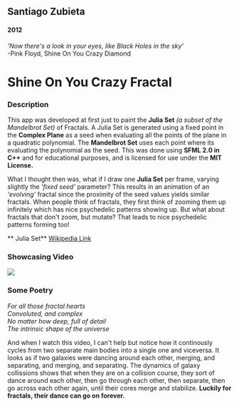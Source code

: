 ## Santiago Zubieta
#### 2012

*'Now there's a look in your eyes, like Black Holes in the sky'*  
-Pink Floyd, Shine On You Crazy Diamond

# Shine On You Crazy Fractal

### Description
This app was developed at first just to paint the **Julia Set** *(a subset of the Mandelbrot Set)* of Fractals. A Julia Set is generated using a fixed point in the **Complex Plane** as a seed when evaluating all the points of the plane in a quadratic polynomial. The **Mandelbrot Set** uses each point where its evaluating the polynomial as the seed. This was done using **SFML 2.0 in C++** and for educational purposes, and is licensed for use under the **MIT License.**

What I thought then was, what if I draw one **Julia Set** per frame, varying slightly the *'fixed seed'* parameter? This results in an animation of an *'evolving'* fractal since the proximity of the seed values yields similar fractals. When people think of fractals, they first think of zooming them up infinitely which has nice psychedelic patterns showing up. But what about fractals that don't zoom, but mutate? That leads to nice psychedelic patterns forming too!

** Julia Set** 
[Wikipedia Link](https://en.wikipedia.org/wiki/Julia_set)

### Showcasing Video
[![](https://github.com/zubie7a/Shine_On_You_Crazy_Fractal/blob/master/Screenshots/Screen_Shine.png?raw=true)](https://www.youtube.com/watch?v=-Lhw-qdXUis)

### Some Poetry
*For all those fractal hearts  
Convoluted, and complex  
No matter how deep, full of detail  
The intrinsic shape of the universe*  

And when I watch this video, I can't help but notice how it continously cycles from two separate main bodies into a single one and viceversa. It looks as if two galaxies were dancing around each other, merging, and separating, and merging, and separating. The dynamics of galaxy collissions shows that when they are on a collision course, they sort of dance around each other, then go through each other, then separate, then go across each other again, until their cores merge and stabilize. **Luckily for fractals, their dance can go on forever.**